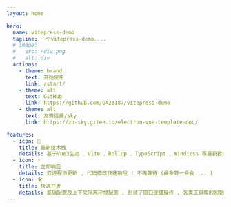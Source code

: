 ```yaml
---
layout: home

hero:
  name: vitepress-demo
  tagline: 一个vitepress-demo....
  # image:
  #   src: /div.png
  #   alt: div
  actions:
    - theme: brand
      text: 开始使用
      link: /start/
    - theme: alt
      text: GitHub
      link: https://github.com/GA23187/vitepress-demo
    - theme: alt
      text: 友情连接/sky
      link: https://zh-sky.gitee.io/electron-vue-template-doc/

features:
  - icon: 🖖
    title: 最新技术栈
    details: 基于Vue3生态 、Vite 、Rollup 、TypeScript 、Windicss 等最新技术栈开发
  - icon: ⚡️
    title: 立即响应
    details: 双进程热更新 , 代码修改快速响应 ! 不再等待 (最多等一会会 ... )
  - icon: 🛠️
    title: 快速开发
    details: 基础配置及上下文隔离环境配置 , 封装了窗口便捷操作 , 各类工具库的初始化 , 环境变量 等
---
```

